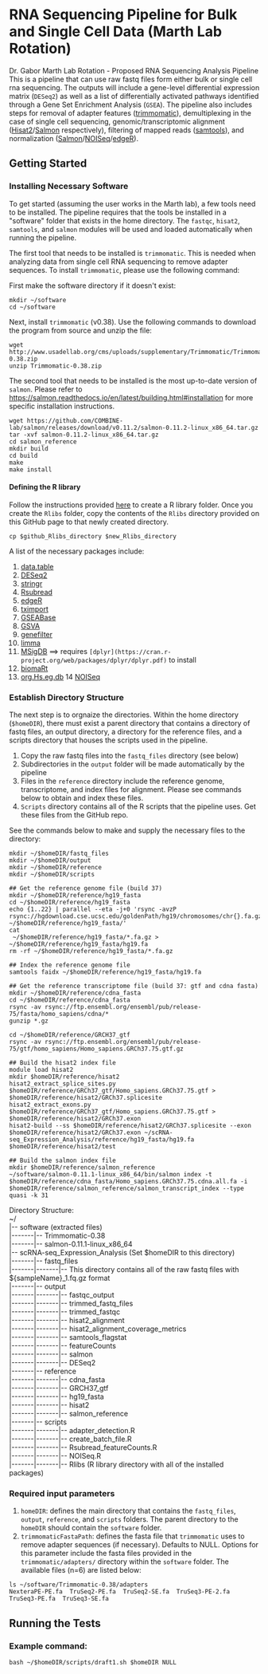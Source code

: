 # RNA Sequencing Pipeline for Bulk and Single Cell Data (Marth Lab Rotation)

Dr. Gabor Marth Lab Rotation - Proposed RNA Sequencing Analysis Pipeline
This is a pipeline that can use raw fastq files form either bulk or single cell rna sequencing. The outputs will include a gene-level differential expression matrix (`DESeq2`) as well as a list of differentially activated pathways identified through a Gene Set Enrichment Analysis (`GSEA`). The pipeline also includes steps for removal of adapter features ([trimmomatic](http://www.usadellab.org/cms/?page=trimmomatic)), demultiplexing in the case of single cell sequencing, genomic/transcriptomic alignment ([Hisat2](https://ccb.jhu.edu/software/hisat2/manual.shtml)/[Salmon](https://salmon.readthedocs.io/en/latest/salmon.html) respectively), filtering of mapped reads ([samtools](http://www.htslib.org/doc/samtools.html)), and normalization ([Salmon](https://salmon.readthedocs.io/en/latest/salmon.html)/[NOISeq](https://www.bioconductor.org/packages/devel/bioc/vignettes/NOISeq/inst/doc/NOISeq.pdf)/[edgeR](https://www.bioconductor.org/packages/devel/bioc/vignettes/edgeR/inst/doc/edgeRUsersGuide.pdf)).

## Getting Started
### Installing Necessary Software
To get started (assuming the user works in the Marth lab), a few tools need to be installed. The pipeline requires that the tools be installed in a "software" folder that exists in the home directory. The `fastqc`, `hisat2`, `samtools`, and `salmon` modules will be used and loaded automatically when running the pipeline.

The first tool that needs to be installed is `trimmomatic`. This is needed when analyzing data from single cell RNA sequencing to remove adapter sequences. To install `trimmomatic`, please use the following command:

First make the software directory if it doesn't exist:
```
mkdir ~/software
cd ~/software
```
Next, install `trimmomatic` (v0.38). Use the following commands to download the program from source and unzip the file:
```
wget http://www.usadellab.org/cms/uploads/supplementary/Trimmomatic/Trimmomatic-0.38.zip
unzip Trimmomatic-0.38.zip
```

The second tool that needs to be installed is the most up-to-date version of `salmon`. Please refer to https://salmon.readthedocs.io/en/latest/building.html#installation for more specific installation instructions.
```
wget https://github.com/COMBINE-lab/salmon/releases/download/v0.11.2/salmon-0.11.2-linux_x86_64.tar.gz
tar -xvf salmon-0.11.2-linux_x86_64.tar.gz
cd salmon_reference
mkdir build
cd build
make
make install
```

#### Defining the R library
Follow the instructions provided [here](https://clas.uiowa.edu/linux/help/applications/rpackage) to create a R library folder. Once you create the `Rlibs` folder, copy the contents of the `Rlibs` directory provided on this GitHub page to that newly created directory.
```
cp $github_Rlibs_directory $new_Rlibs_directory
```
A list of the necessary packages include:
1) [data.table](https://cran.r-project.org/web/packages/data.table/data.table.pdf)
2) [DESeq2](https://bioconductor.org/packages/release/bioc/html/DESeq2.html)
3) [stringr](https://cran.r-project.org/web/packages/stringr/stringr.pdf)
4) [Rsubread](https://bioconductor.org/packages/release/bioc/html/Rsubread.html)
5) [edgeR](https://bioconductor.org/packages/release/bioc/html/edgeR.html)
6) [tximport](https://bioconductor.org/packages/release/bioc/html/tximport.html)
7) [GSEABase](https://bioconductor.org/packages/release/bioc/html/GSEABase.html)
8) [GSVA](https://bioconductor.org/packages/release/bioc/html/GSVA.html)
9) [genefilter](https://bioconductor.org/packages/release/bioc/html/genefilter.html)
10) [limma](https://bioconductor.org/packages/release/bioc/html/limma.html)
11) [MSigDB](https://github.com/oganm/MSigDB) ==> requires `[dplyr](https://cran.r-project.org/web/packages/dplyr/dplyr.pdf)` to install
12) [biomaRt](https://bioconductor.org/packages/release/bioc/html/biomaRt.html)
13) [org.Hs.eg.db](https://bioconductor.org/packages/release/data/annotation/html/org.Hs.eg.db.html)
14 [NOISeq](https://bioconductor.org/packages/release/bioc/html/NOISeq.html)

### Establish Directory Structure
The next step is to orgnaize the directories. Within the home directory (`$homeDIR`), there must exist a parent directory that contains a directory of fastq files, an output directory, a directory for the reference files, and a scripts directory that houses the scripts used in the pipeline.
1) Copy the raw fastq files into the `fastq_files` directory (see below)
2) Subdirectories in the `output` folder will be made automatically by the pipeline
3) Files in the `reference` directory include the reference genome, transcriptome, and index files for alignment. Please see commands below to obtain and index these files.
4) `Scripts` directory contains all of the R scripts that the pipeline uses. Get these files from the GitHub repo.

See the commands below to make and supply the necessary files to the directory:
```
mkdir ~/$homeDIR/fastq_files
mkdir ~/$homeDIR/output
mkdir ~/$homeDIR/reference
mkdir ~/$homeDIR/scripts

## Get the reference genome file (build 37)
mkdir ~/$homeDIR/reference/hg19_fasta
cd ~/$homeDIR/reference/hg19_fasta
echo {1..22} | parallel --eta -j+0 'rsync -avzP rsync://hgdownload.cse.ucsc.edu/goldenPath/hg19/chromosomes/chr{}.fa.gz ~/$homeDIR/reference/hg19_fasta/'
cat
 ~/$homeDIR/reference/hg19_fasta/*.fa.gz > ~/$homeDIR/reference/hg19_fasta/hg19.fa
rm -rf ~/$homeDIR/reference/hg19_fasta/*.fa.gz

## Index the reference genome file
samtools faidx ~/$homeDIR/reference/hg19_fasta/hg19.fa

## Get the reference transcriptome file (build 37: gtf and cdna fasta)
mkdir ~/$homeDIR/reference/cdna_fasta
cd ~/$homeDIR/reference/cdna_fasta
rsync -av rsync://ftp.ensembl.org/ensembl/pub/release-75/fasta/homo_sapiens/cdna/*
gunzip *.gz

cd ~/$homeDIR/reference/GRCH37_gtf
rsync -av rsync://ftp.ensembl.org/ensembl/pub/release-75/gtf/homo_sapiens/Homo_sapiens.GRCh37.75.gtf.gz

## Build the hisat2 index file
module load hisat2
mkdir $homeDIR/reference/hisat2
hisat2_extract_splice_sites.py $homeDIR/reference/GRCh37_gtf/Homo_sapiens.GRCh37.75.gtf > $homeDIR/reference/hisat2/GRCh37.splicesite
hisat2_extract_exons.py $homeDIR/reference/GRCh37_gtf/Homo_sapiens.GRCh37.75.gtf > $homeDIR/reference/hisat2/GRCh37.exon
hisat2-build --ss $homeDIR/reference/hisat2/GRCh37.splicesite --exon $homeDIR/reference/hisat2/GRCh37.exon ~/scRNA-seq_Expression_Analysis/reference/hg19_fasta/hg19.fa $homeDIR/reference/hisat2/test

## Build the salmon index file
mkdir $homeDIR/reference/salmon_reference
~/software/salmon-0.11.1-linux_x86_64/bin/salmon index -t $homeDIR/reference/cdna_fasta/Homo_sapiens.GRCh37.75.cdna.all.fa -i $homeDIR/reference/salmon_reference/salmon_transcript_index --type quasi -k 31
```
Directory Structure: <br />
~/ <br />
|-- software (extracted files) <br />
|-------|-- Trimmomatic-0.38 <br />
|-------|-- salmon-0.11.1-linux_x86_64 <br />
|-- scRNA-seq_Expression_Analysis (Set $homeDIR to this directory) <br />
|-------|-- fastq_files <br />
|-------|-------|-- This directory contains all of the raw fastq files with ${sampleName}_1.fq.gz format <br />
|-------|-- output <br />
|-------|-------|-- fastqc_output <br />
|-------|-------|-- trimmed_fastq_files <br />
|-------|-------|-- trimmed_fastqc <br />
|-------|-------|-- hisat2_alignment <br />
|-------|-------|-- hisat2_alignment_coverage_metrics <br />
|-------|-------|-- samtools_flagstat <br />
|-------|-------|-- featureCounts <br />
|-------|-------|-- salmon <br />
|-------|-------|-- DESeq2 <br />
|-------|-- reference <br />
|-------|-------|-- cdna_fasta <br />
|-------|-------|-- GRCH37_gtf <br />
|-------|-------|-- hg19_fasta <br />
|-------|-------|-- hisat2 <br />
|-------|-------|-- salmon_reference <br />
|-------|-- scripts <br />
|-------|-------|-- adapter_detection.R <br />
|-------|-------|-- create_batch_file.R <br />
|-------|-------|-- Rsubread_featureCounts.R <br />
|-------|-------|-- NOISeq.R <br />
|-------|-------|-- Rlibs (R library directory with all of the installed packages) <br />

### Required input parameters
1) `homeDIR`: defines the main directory that contains the `fastq_files`, `output`, `reference`, and `scripts` folders. The parent directory to the `homeDIR` should contain the `software` folder.
2) `trimmomaticFastaPath`: defines the fasta file that `trimmomatic` uses to remove adapter sequences (if necessary). Defaults to NULL. Options for this parameter include the fasta files provided in the `trimmomatic/adapters/` directory within the `software` folder. The available files (n=6) are listed below:
```
ls ~/software/Trimmomatic-0.38/adapters
NexteraPE-PE.fa  TruSeq2-PE.fa  TruSeq2-SE.fa  TruSeq3-PE-2.fa  TruSeq3-PE.fa  TruSeq3-SE.fa
```

## Running the Tests
### Example command:
```
bash ~/$homeDIR/scripts/draft1.sh $homeDIR NULL
```
